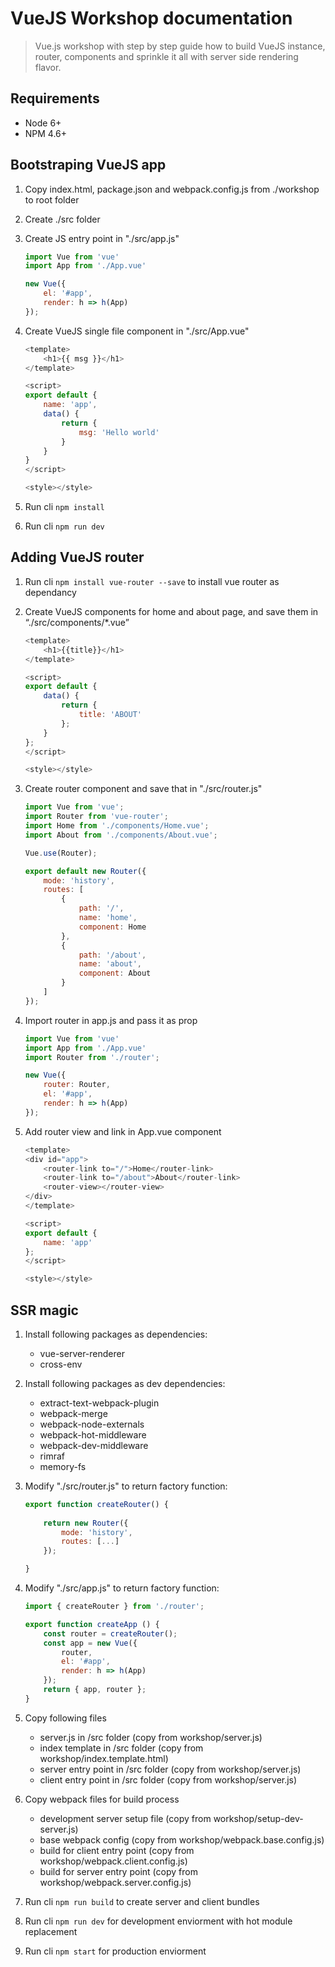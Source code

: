 # VueJS Workshop documentation

> Vue.js workshop with step by step guide how to build VueJS instance, router, components and sprinkle it all with server side rendering flavor.

## Requirements

- Node 6+
- NPM 4.6+

## Bootstraping VueJS app

1. Copy index.html, package.json and webpack.config.js from ./workshop to root folder

2. Create ./src folder

2. Create JS entry point in "./src/app.js"

    ```javascript
    import Vue from 'vue'
    import App from './App.vue'

    new Vue({
        el: '#app',
        render: h => h(App)
    });
    ```

3. Create VueJS single file component in "./src/App.vue"

    ```javascript
    <template>
        <h1>{{ msg }}</h1>
    </template>

    <script>
    export default {
        name: 'app',
        data() {
            return {
                msg: 'Hello world'
            }
        }
    }
    </script>

    <style></style>
    ```

4. Run cli `npm install`

5. Run cli `npm run dev`

## Adding VueJS router

1. Run cli `npm install vue-router --save` to install vue router as dependancy

2. Create VueJS components for home and about page, and save them in “./src/components/*.vue”

    ```javascript
    <template>
        <h1>{{title}}</h1>
    </template>

    <script>
    export default {
        data() {
            return {
                title: 'ABOUT'
            };
        }
    };
    </script>

    <style></style>
    ```

3. Create router component and save that in "./src/router.js"

    ```javascript
    import Vue from 'vue';
    import Router from 'vue-router';
    import Home from './components/Home.vue';
    import About from './components/About.vue';

    Vue.use(Router);

    export default new Router({
        mode: 'history',
        routes: [
            {
                path: '/',
                name: 'home',
                component: Home
            },
            {
                path: '/about',
                name: 'about',
                component: About
            }
        ]
    });
    ```

4. Import router in app.js and pass it as prop

    ```javascript
    import Vue from 'vue'
    import App from './App.vue'
    import Router from './router';

    new Vue({
        router: Router,
        el: '#app',
        render: h => h(App)
    });
    ```

5. Add router view and link in App.vue component

    ```javascript
    <template>
    <div id="app">    
        <router-link to="/">Home</router-link>
        <router-link to="/about">About</router-link>
        <router-view></router-view>
    </div>
    </template>

    <script>
    export default {
        name: 'app'
    };
    </script>

    <style></style>
    ```

## SSR magic

1. Install following packages as dependencies:
    - vue-server-renderer
    - cross-env

2. Install following packages as dev dependencies:
    - extract-text-webpack-plugin
    - webpack-merge
    - webpack-node-externals
    - webpack-hot-middleware
    - webpack-dev-middleware
    - rimraf
    - memory-fs

3. Modify "./src/router.js" to return factory function:

    ```javascript
    export function createRouter() {
        
        return new Router({
            mode: 'history',
            routes: [...]
        });

    }
    ```

4. Modify "./src/app.js" to return factory function:

    ```javascript
    import { createRouter } from './router';

    export function createApp () {
        const router = createRouter();
        const app = new Vue({
            router,
            el: '#app',
            render: h => h(App)
        });
        return { app, router };
    }
    ```

5. Copy following files

    - server.js in /src folder (copy from workshop/server.js)
    - index template in /src folder (copy from workshop/index.template.html)
    - server entry point in /src folder (copy from workshop/server.js)
    - client entry point in /src folder (copy from workshop/server.js)

6. Copy webpack files for build process

    - development server setup file (copy from workshop/setup-dev-server.js)
    - base webpack config (copy from workshop/webpack.base.config.js)
    - build for client entry point (copy from workshop/webpack.client.config.js)
    - build for server entry point (copy from workshop/webpack.server.config.js)

7. Run cli `npm run build` to create server and client bundles

8. Run cli `npm run dev` for development enviorment with hot module replacement

9. Run cli `npm start` for production enviorment